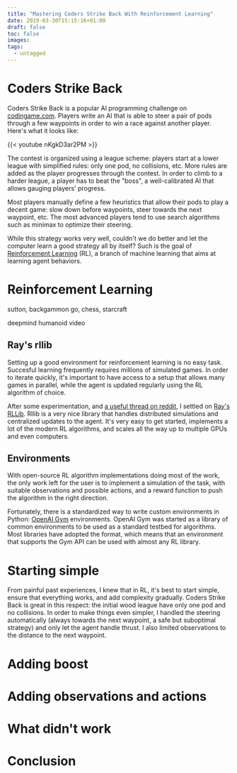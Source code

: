 ```yaml
---
title: "Mastering Coders Strike Back With Reinforcement Learning"
date: 2019-03-30T15:15:16+01:00
draft: false
toc: false
images:
tags: 
  - untagged
---
```


# Coders Strike Back
Coders Strike Back is a popular AI programming challenge on [codingame.com](https://www.codingame.com/). Players write an AI that is able to steer a pair of pods through a few waypoints in order to win a race against another player. Here's what it looks like:

{{< youtube nKgkD3ar2PM >}}

The contest is organized using a league scheme: players start at a lower league with simplified rules: only one pod, no collisions, etc. More rules are added as the player progresses through the contest. In order to climb to a harder league, a player has to beat the "boss", a well-calibrated AI that allows gauging players' progress.

Most players manually define a few heuristics that allow their pods to play a decent game: slow down before waypoints, steer towards the next waypoint, etc. The most advanced players tend to use search algorithms such as minimax to optimize their steering.

While this strategy works very well, couldn't we do better and let the computer learn a good strategy all by itself? Such is the goal of [Reinforcement Learning](https://en.wikipedia.org/wiki/Reinforcement_learning) (RL), a branch of machine learning that aims at learning agent behaviors.

# Reinforcement Learning

sutton, backgammon
go, chess, starcraft

deepmind humanoid video

## Ray's rllib
Setting up a good environment for reinforcement learning is no easy task. Succesful learning frequently requires millions of simulated games. In order to iterate quickly, it's important to have access to a setup that allows many games in parallel, while the agent is updated regularly using the RL algorithm of choice.

After some experimentation, and [a useful thread on reddit](https://old.reddit.com/r/MachineLearning/comments/axmbc6/d_what_librariesframeworks_do_you_use_for_casual/), I settled on [Ray's RLLib](https://ray.readthedocs.io/en/latest/rllib-training.html). Rllib is a very nice library that handles distributed simulations and centralized updates to the agent. It's very easy to get started, implements a lot of the modern RL algorithms, and scales all the way up to multiple GPUs and even computers.

## Environments
With open-source RL algorithm implementations doing most of the work, the only work left for the user is to implement a simulation of the task, with suitable observations and possible actions, and a reward function to push the algorithm in the right direction.

Fortunately, there is a standardized way to write custom environments in Python: [OpenAI Gym](https://gym.openai.com/) environments. OpenAI Gym was started as a library of common environments to be used as a standard testbed for algorithms. Most libraries have adopted the format, which means that an environment that supports the Gym API can be used with almost any RL library.

# Starting simple
From painful past experiences, I knew that in RL, it's best to start simple, ensure that everything works, and add complexity gradually. Coders Strike Back is great in this respect: the initial wood league have only one pod and no collisions. In order to make things even simpler, I handled the steering automatically (always towards the next waypoint, a safe but suboptimal strategy) and only let the agent handle thrust. I also limited observations to the distance to the next waypoint.

# Adding boost

# Adding observations and actions

# What didn't work

# Conclusion

